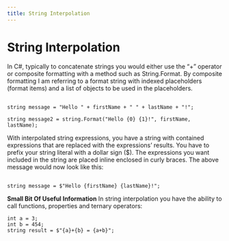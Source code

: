 ```yaml
---
title: String Interpolation
---
```


# String Interpolation

In C#, typically to concatenate strings you would either use the “+” operator or composite formatting with a method such as String.Format. By composite formatting I am referring to a format string with indexed placeholders (format items) and a list of objects to be used in the placeholders.
##
```
string message = "Hello " + firstName + " " + lastName + "!";

string message2 = string.Format("Hello {0} {1}!", firstName, lastName);
```
With interpolated string expressions, you have a string with contained expressions that are replaced with the expressions’ results. You have to prefix your string literal with a dollar sign ($). The expressions you want included in the string are placed inline enclosed in curly braces. The above message would now look like this:
##
```
string message = $"Hello {firstName} {lastName}!";
```
**Small Bit Of Useful Information**
In string interpolation you have the ability to call functions, properties and ternary operators:

```
int a = 3;
int b = 454;
string result = $"{a}+{b} = {a+b}";
```
